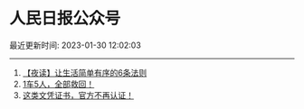 # 人民日报公众号

最近更新时间: 2023-01-30 12:02:03

--- 
1. [【夜读】让生活简单有序的6条法则](https://mp.weixin.qq.com/s/n8ahEAD7YYpScBK6YadxBw) 
2. [1车5人，全部救回！](https://mp.weixin.qq.com/s/ORD17C61J4lq3Zek03o2Xw) 
3. [这类文凭证书，官方不再认证！](https://mp.weixin.qq.com/s/67cc1_ga0QiRuLaZRxltNg) 
